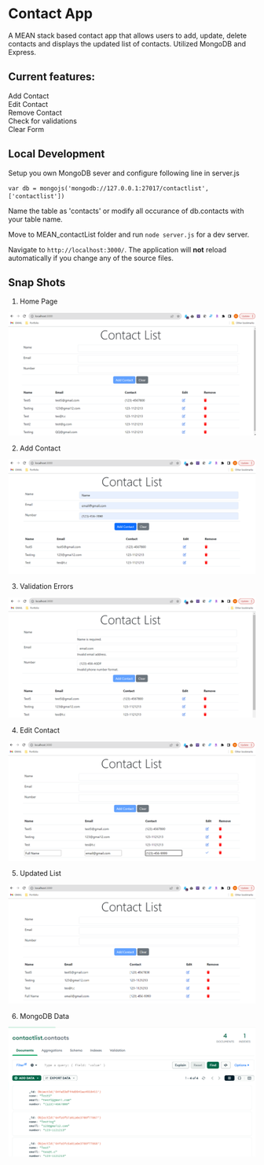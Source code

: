 # Contact App
<p>
A MEAN stack based contact app that allows users to add, update, delete contacts and displays the updated list of contacts. Utilized MongoDB and Express.

## Current features:

Add Contact<br>
Edit Contact<br>
Remove Contact<br>
Check for validations<br>
Clear Form<br>

</p>

## Local Development

Setup you own MongoDB sever and configure following line in server.js

```
var db = mongojs('mongodb://127.0.0.1:27017/contactlist',['contactlist'])
```

Name the table as 'contacts' or modify all occurance of db.contacts with your table name.

Move to MEAN_contactList folder and run `node server.js` for a dev server.

Navigate to `http://localhost:3000/`. The application will **not** reload automatically if you change any of the source files.

## Snap Shots

1. Home Page 

![Home](gitSnaps/Home.png "Home Page")

2. Add Contact 

![Add Contact](gitSnaps/AddContact.png "Add Contact")

3. Validation Errors 

![Validation Errors](gitSnaps/ValidationErrors.png "Admin Procducts Page")

4. Edit Contact

![Edit Contact](gitSnaps/EditContact.png "Edit Contact")

5. Updated List

![Updated List](gitSnaps/UpdatedList.png "Update List")

6. MongoDB Data

![MongoDB Data](gitSnaps/MongoDBdata.png "MongoDB Data")